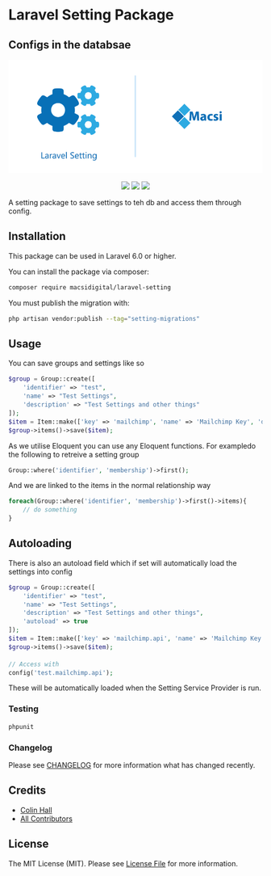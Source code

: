 # Laravel Setting Package

## Configs in the databsae

![Header Image](https://github.com/MacsiDigital/repo-design/raw/master/laravel-setting/header.png)

<p align="center">
 <a href="https://github.com/MacsiDigital/laravel-setting/actions?query=workflow%3Atests"><img src="https://github.com/MacsiDigital/laravel-setting/workflows/Run%20tests/badge.svg" style="max-width:100%;"></a>
 <a href="https://packagist.org/packages/macsidigital/laravel-setting"><img src="https://img.shields.io/packagist/v/macsidigital/laravel-setting.svg?style=flat-square"/></a>
 <a href="https://packagist.org/packages/macsidigital/laravel-setting"><img src="https://img.shields.io/packagist/dt/macsidigital/laravel-setting.svg?style=flat-square"/></a>
</p>

A setting package to save settings to teh db and access them through config.

## Installation

This package can be used in Laravel 6.0 or higher.

You can install the package via composer:

```bash
composer require macsidigital/laravel-setting
```

You must publish the migration with:

``` bash
php artisan vendor:publish --tag="setting-migrations"
```

## Usage

You can save groups and settings like so

``` php
$group = Group::create([
    'identifier' => "test",
    'name' => "Test Settings",
    'description' => "Test Settings and other things"
]);
$item = Item::make(['key' => 'mailchimp', 'name' => 'Mailchimp Key', 'description' => 'Your Mailchimp API key so we can enable communication with your Mailchimp account']);
$group->items()->save($item);
```

As we utilise Eloquent you can use any Eloquent functions.  For exampledo the following to retreive a setting group

``` php
Group::where('identifier', 'membership')->first();
```

And we are linked to the items in the normal relationship way

``` php
foreach(Group::where('identifier', 'membership')->first()->items){
	// do something
}
```

## Autoloading

There is also an autoload field which if set will automatically load the settings into config

``` php
$group = Group::create([
    'identifier' => "test",
    'name' => "Test Settings",
    'description' => "Test Settings and other things",
    'autoload' => true
]);
$item = Item::make(['key' => 'mailchimp.api', 'name' => 'Mailchimp Key', 'description' => 'Your Mailchimp API key so we can enable communication with your Mailchimp account', 'autoload' => true]);
$group->items()->save($item);

// Access with
config('test.mailchimp.api');
```

These will be automatically loaded when the Setting Service Provider is run.

### Testing

``` bash
phpunit
```

### Changelog

Please see [CHANGELOG](CHANGELOG.md) for more information what has changed recently.

## Credits

- [Colin Hall](https://github.com/colinhall17)
- [All Contributors](../../contributors)

## License

The MIT License (MIT). Please see [License File](LICENSE.md) for more information.
